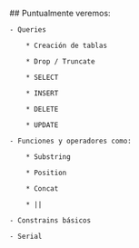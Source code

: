 ## Puntualmente veremos:

    - Queries

        * Creación de tablas

        * Drop / Truncate

        * SELECT

        * INSERT

        * DELETE

        * UPDATE

    - Funciones y operadores como:

        * Substring

        * Position

        * Concat

        * ||

    - Constrains básicos

    - Serial

